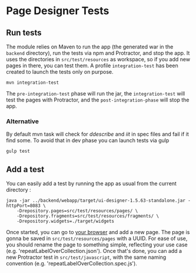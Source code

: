 # Page Designer Tests

## Run tests

The module relies on Maven to run the app (the generated war in the `backend` directory), run the tests via npm and Protractor, and stop the app.
It uses the directories in `src/test/resources` as workspace, so if you add new pages in there, you can test them.
A profile `integration-test` has been created to launch the tests only on purpose.

    mvn integration-test
    
The `pre-integration-test` phase will run the jar, the `integration-test` will test the pages with Protractor, and the `post-integration-phase` will stop the app.

### Alternative
By default mvn task will check for _ddescribe_ and _iit_ in spec files and fail if it find some. To avoid that in dev phase you can launch tests via gulp

    gulp test

## Add a test

You can easily add a test by running the app as usual from the current directory : 
 
    java -jar ../backend/webapp/target/ui-designer-1.5.63-standalone.jar -httpPort=8083 \
        -Drepository.pages=src/test/resources/pages/ \
        -Drepository.fragments=src/test/resources/fragments/ \
        -Drepository.widgets=./target/widgets 
    
Once started, you can go to [your browser](http://localhost:8083/designer/) and add a new page.
The page is gonna be saved in `src/test/resources/pages` with a UUID. 
For ease of use, you should rename the page to something simple, reflecting your use case (e.g. 'repeatLabelOverCollection.json').
Once that's done, you can add a new Protractor test in `src/test/javascript`, with the same naming convention (e.g. 'repeatLabelOverCollection.spec.js').


